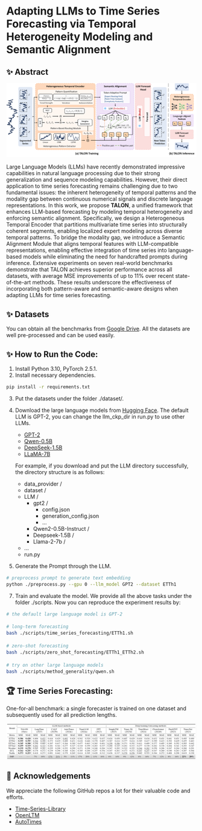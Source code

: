 # Adapting LLMs to Time Series Forecasting via Temporal Heterogeneity Modeling and Semantic Alignment

## :sparkles: Abstract
![model](fig/model.png)

Large Language Models (LLMs) have recently demonstrated impressive capabilities in natural language processing due to their strong generalization and sequence modeling capabilities.
However, their direct application to time series forecasting remains challenging due to two fundamental issues: the inherent heterogeneity of temporal patterns and the modality gap between continuous numerical signals and discrete language representations.
In this work, we propose **TALON**, a unified framework that enhances LLM-based forecasting by modeling temporal heterogeneity and enforcing semantic alignment.
Specifically, we design a Heterogeneous Temporal Encoder that partitions multivariate time series into structurally coherent segments, enabling localized expert modeling across diverse temporal patterns.
To bridge the modality gap, we introduce a Semantic Alignment Module that aligns temporal features with LLM-compatible representations, enabling effective integration of time series into language-based models while eliminating the need for handcrafted prompts during inference.
Extensive experiments on seven real-world benchmarks demonstrate that TALON achieves superior performance across all datasets, with average MSE improvements of up to 11\% over recent state-of-the-art methods.
These results underscore the effectiveness of incorporating both pattern-aware and semantic-aware designs when adapting LLMs for time series forecasting.

## :sparkles: Datasets
You can obtain all the benchmarks from [Google Drive](https://drive.google.com/drive/folders/1LrnL3nNNOcrQX2vk2abKahdkw4NGBxbG). All the datasets are well pre-processed and can be used easily.

## :sparkles: How to Run the Code:

1. Install Python 3.10, PyTorch 2.5.1.
2. Install necessary dependencies.
```bash
pip install -r requirements.txt
```
3. Put the datasets under the folder ./dataset/.
4. Download the large language models from [Hugging Face](https://huggingface.co/). The default LLM is GPT-2, you can change the llm_ckp_dir in run.py to use other LLMs.
   - [GPT-2](https://huggingface.co/openai-community/gpt2)
   - [Qwen-0.5B](https://huggingface.co/Qwen/Qwen2.5-0.5B-Instruct)
   - [DeepSeek-1.5B](https://huggingface.co/deepseek-ai/DeepSeek-R1-Distill-Qwen-1.5B)
   - [LLaMA-7B](https://huggingface.co/meta-llama/Llama-2-7b)
   
   For example, if you download and put the LLM directory successfully, the directory structure is as follows:
   - data_provider /
   - dataset /
   - LLM /
     - gpt2 /
         - config.json
         - generation_config.json
         - ...
     - Qwen2-0.5B-Instruct /
     - Deepseek-1.5B /
     - Llama-2-7b /
    - ...
    - run.py
6. Generate the Prompt through the LLM.
```bash
# preprocess prompt to generate text embedding
python ./preprocess.py --gpu 0 --llm_model GPT2 --dataset ETTh1
```
7. Train and evaluate the model. We provide all the above tasks under the folder ./scripts. Now you can reproduce the experiment results by:

```bash
# the default large language model is GPT-2

# long-term forecasting
bash ./scripts/time_series_forecasting/ETTh1.sh

# zero-shot forecasting
bash ./scripts/zero_shot_forecasting/ETTh1_ETTh2.sh

# try on other large language models
bash ./scripts/method_generality/qwen.sh
```

## :trophy: Time Series Forecasting:
One-for-all benchmark: a single forecaster is trained on one dataset and subsequently used for all prediction lengths.

![Result](fig/Time_Series_Forecasting.png)


## :sparkling_heart: Acknowledgements

We appreciate the following GitHub repos a lot for their valuable code and efforts.

- [Time-Series-Library](https://github.com/thuml/Time-Series-Library)
- [OpenLTM](https://github.com/thuml/OpenLTM)
- [AutoTimes](https://github.com/thuml/AutoTimes)
